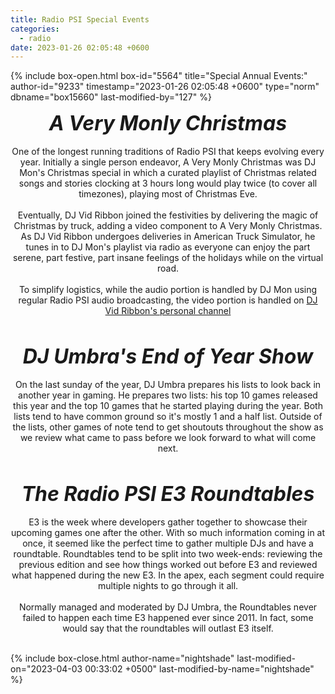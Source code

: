 ```yaml
---
title: Radio PSI Special Events
categories:
  - radio
date: 2023-01-26 02:05:48 +0600
---
```

{% include box-open.html box-id="5564" title="Special Annual Events:" author-id="9233" timestamp="2023-01-26 02:05:48 +0600" type="norm" dbname="box15660" last-modified-by="127" %}
<p align="center" valign="middle">
<font size="6"><b><i>A Very Monly Christmas</i></b></font>
<br />
<br />
One of the longest running traditions of Radio PSI that keeps evolving every year. Initially a single person endeavor, A Very Monly Christmas was DJ Mon's Christmas special in which a curated playlist of Christmas related songs and stories clocking at 3 hours long would play twice (to cover all timezones), playing most of Christmas Eve.
<br />
<br />
Eventually, DJ Vid Ribbon joined the festivities by delivering the magic of Christmas by truck, adding a video component to A Very Monly Christmas. As DJ Vid Ribbon undergoes deliveries in American Truck Simulator, he tunes in to DJ Mon's playlist via radio as everyone can enjoy the part serene, part festive, part insane feelings of the holidays while on the virtual road.
<br />
<br />
To simplify logistics, while the audio portion is handled by DJ Mon using regular Radio PSI audio broadcasting, the video portion is handled on <a href="http://www.twitch.tv/vidstrickland">DJ Vid Ribbon's personal channel</a>
</p>
<br />
<p align="center" valign="middle">
<font size="6"><b><i>DJ Umbra's End of Year Show</i></b></font>
<br />
<br />
On the last sunday of the year, DJ Umbra prepares his lists to look back in another year in gaming. He prepares two lists: his top 10 games released this year and the top 10 games that he started playing during the year. Both lists tend to have common ground so it's mostly 1 and a half list. Outside of the lists, other games of note tend to get shoutouts throughout the show as we review what came to pass before we look forward to what will come next.
</p>
<br />
<p align="center" valign="middle">
<font size="6"><b><i>The Radio PSI E3 Roundtables</i></b></font>
<br />
<br />
E3 is the week where developers gather together to showcase their upcoming games one after the other. With so much information coming in at once, it seemed like the perfect time to gather multiple DJs and have a roundtable. Roundtables tend to be split into two week-ends: reviewing the previous edition and see how things worked out before E3 and reviewed what happened during the new E3. In the apex, each segment could require multiple nights to go through it all.
<br />
<br />
Normally managed and moderated by DJ Umbra, the Roundtables never failed to happen each time E3 happened ever since 2011. In fact, some would say that the roundtables will outlast E3 itself.
</p>
<br />
{% include box-close.html author-name="nightshade" last-modified-on="2023-04-03 00:33:02 +0500" last-modified-by-name="nightshade" %}
